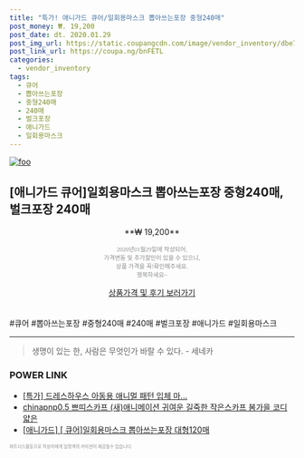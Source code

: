 ```yaml
--- 
title: "특가! 애니가드 큐어/일회용마스크 뽑아쓰는포장 중형240매" 
post_money: ₩. 19,200 
post_date: dt. 2020.01.29 
post_img_url: https://static.coupangcdn.com/image/vendor_inventory/dbe7/269e9452e034d73f5742a8027800ef5c73187c6600722658978eb1db1a6c.jpg 
post_link_url: https://coupa.ng/bnFETL 
categories: 
  - vendor_inventory 
tags: 
  - 큐어 
  - 뽑아쓰는포장 
  - 중형240매 
  - 240매 
  - 벌크포장 
  - 애니가드 
  - 일회용마스크 
--- 
```

[![foo](https://static.coupangcdn.com/image/vendor_inventory/dbe7/269e9452e034d73f5742a8027800ef5c73187c6600722658978eb1db1a6c.jpg)](https://coupa.ng/bnFETL) 

## [애니가드 큐어]일회용마스크 뽑아쓰는포장 중형240매, 벌크포장 240매 
<p style="text-align: center;">**₩ 19,200**</p> 
<p style="text-align: center;"><span style="color: #898c8f; font-family: Georgia,Times,serif; font-size: 0.75em;">2020년01월29일에 작성되어, <br>가격변동 및 추가할인이 있을 수 있으니,<br> 상품 가격을 꼭!확인해주세요.<br>행복하세요~</span> 
</p>	 
<div markdown="0" style="text-align: center;"><a href="https://coupa.ng/bnFETL" class="btn btn--success">상품가격 및 후기 보러가기</a></div> 
<br><br> 
  #큐어 #뽑아쓰는포장 #중형240매 #240매 #벌크포장 #애니가드 #일회용마스크 
<hr> 

> 생명이 있는 한, 사람은 무엇인가 바랄 수 있다. - 세네카 


### POWER LINK

* <a href="https://blog.naver.com/santokki14/221788924504" target="_blank">[특가] 드레스하우스 아동용 애니멀 패턴 입체 마...</a>
* <a href="https://blog.naver.com/sakai111/221784522910" target="_blank">chinapnp0.5 쁘띠스카프 (새)애니메이션 귀여운 길죽한 작은스카프 봄가을 코디 얇은</a>
* <a href="https://blog.naver.com/fasyy4321/221789465628" target="_blank">[애니가드] [ 큐어]일회용마스크 뽑아쓰는포장 대형120매</a>

<span style="color: #898c8f; font-family: Georgia,Times,serif; font-size: 0.55em;">파트너스활동으로 작성자에게 일정액의 커미션이 제공될수 있습니다.</span> 
